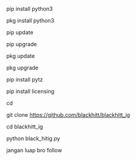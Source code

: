 pip install python3 

pkg install python3 

pip update

pip upgrade 

pkg update

pkg upgrade 

pip install pytz 

pip install licensing 

cd

git clone https://github.com/blackhitt/blackhitt_ig

cd blackhitt_ig

python black_hitig.py

jangan luap bro follow
